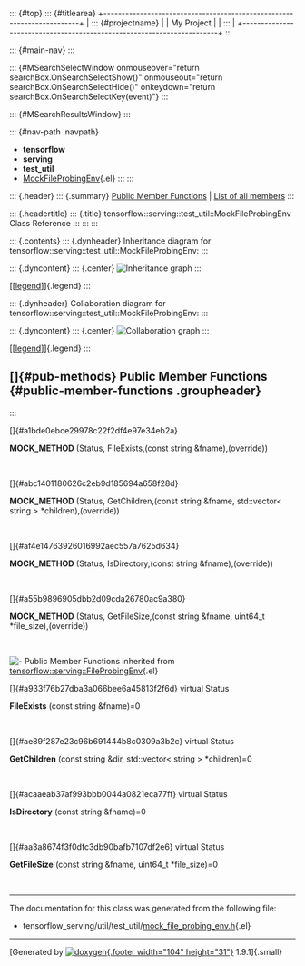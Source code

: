 ::: {#top}
::: {#titlearea}
+-----------------------------------------------------------------------+
| ::: {#projectname}                                                    |
| My Project                                                            |
| :::                                                                   |
+-----------------------------------------------------------------------+
:::

::: {#main-nav}
:::

::: {#MSearchSelectWindow onmouseover="return searchBox.OnSearchSelectShow()" onmouseout="return searchBox.OnSearchSelectHide()" onkeydown="return searchBox.OnSearchSelectKey(event)"}
:::

::: {#MSearchResultsWindow}
:::

::: {#nav-path .navpath}
-   **tensorflow**
-   **serving**
-   **test\_util**
-   [MockFileProbingEnv](classtensorflow_1_1serving_1_1test__util_1_1MockFileProbingEnv.html){.el}
:::
:::

::: {.header}
::: {.summary}
[Public Member Functions](#pub-methods) \| [List of all
members](classtensorflow_1_1serving_1_1test__util_1_1MockFileProbingEnv-members.html)
:::

::: {.headertitle}
::: {.title}
tensorflow::serving::test\_util::MockFileProbingEnv Class Reference
:::
:::
:::

::: {.contents}
::: {.dynheader}
Inheritance diagram for
tensorflow::serving::test\_util::MockFileProbingEnv:
:::

::: {.dyncontent}
::: {.center}
![Inheritance
graph](classtensorflow_1_1serving_1_1test__util_1_1MockFileProbingEnv__inherit__graph.png)
:::

[\[[legend](graph_legend.html)\]]{.legend}
:::

::: {.dynheader}
Collaboration diagram for
tensorflow::serving::test\_util::MockFileProbingEnv:
:::

::: {.dyncontent}
::: {.center}
![Collaboration
graph](classtensorflow_1_1serving_1_1test__util_1_1MockFileProbingEnv__coll__graph.png)
:::

[\[[legend](graph_legend.html)\]]{.legend}
:::

[]{#pub-methods} Public Member Functions {#public-member-functions .groupheader}
----------------------------------------
:::

[]{#a1bde0ebce29978c22f2df4e97e34eb2a}  

**MOCK\_METHOD** (Status, FileExists,(const string &fname),(override))

 

[]{#abc1401180626c2eb9d185694a658f28d}  

**MOCK\_METHOD** (Status, GetChildren,(const string &fname,
std::vector\< string \> \*children),(override))

 

[]{#af4e14763926016992aec557a7625d634}  

**MOCK\_METHOD** (Status, IsDirectory,(const string &fname),(override))

 

[]{#a55b9896905dbb2d09cda26780ac9a380}  

**MOCK\_METHOD** (Status, GetFileSize,(const string &fname, uint64\_t
\*file\_size),(override))

 

![-](closed.png) Public Member Functions inherited from
[tensorflow::serving::FileProbingEnv](classtensorflow_1_1serving_1_1FileProbingEnv.html){.el}

[]{#a933f76b27dba3a066bee6a45813f2f6d} virtual Status 

**FileExists** (const string &fname)=0

 

[]{#ae89f287e23c96b691444b8c0309a3b2c} virtual Status 

**GetChildren** (const string &dir, std::vector\< string \>
\*children)=0

 

[]{#acaaeab37af993bbb0044a0821eca77ff} virtual Status 

**IsDirectory** (const string &fname)=0

 

[]{#aa3a8674f3f0dfc3db90bafb7107df2e6} virtual Status 

**GetFileSize** (const string &fname, uint64\_t \*file\_size)=0

 

------------------------------------------------------------------------

The documentation for this class was generated from the following file:

-   tensorflow\_serving/util/test\_util/[mock\_file\_probing\_env.h](mock__file__probing__env_8h_source.html){.el}

------------------------------------------------------------------------

[Generated by [![doxygen](doxygen.svg){.footer width="104"
height="31"}](https://www.doxygen.org/index.html) 1.9.1]{.small}
